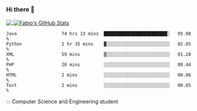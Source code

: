 ### Hi there 👋
<a href="https://github.com/fabiovincenzi/fabiovincenzi">
  <img align="center" src="https://github-readme-stats.vercel.app/api/top-langs/?username=fabiovincenzi&title_color=ffffff&text_color=c9cacc&icon_color=2bbc8a&bg_color=1d1f21&langs_count=3" />
</a>
<a href="https://github.com/fabiovincenzi/fabiovincenzi">
  <img align="center" src="https://github-readme-stats.vercel.app/api?username=fabiovincenzi&show_icons=true&line_height=27&count_private=true&title_color=ffffff&text_color=c9cacc&icon_color=2bbc8a&bg_color=1d1f21" alt="Fabio's GitHub Stats" />
</a>
<!--START_SECTION:waka-->

```text
Java                 74 hrs 13 mins  ████████████████████████░   95.98 %
Python               1 hr 35 mins    ▓░░░░░░░░░░░░░░░░░░░░░░░░   02.05 %
XML                  59 mins         ▒░░░░░░░░░░░░░░░░░░░░░░░░   01.28 %
PHP                  20 mins         ░░░░░░░░░░░░░░░░░░░░░░░░░   00.44 %
HTML                 2 mins          ░░░░░░░░░░░░░░░░░░░░░░░░░   00.06 %
Text                 2 mins          ░░░░░░░░░░░░░░░░░░░░░░░░░   00.05 %
```

<!--END_SECTION:waka-->

:boom: Computer Science and Engineering student
